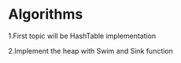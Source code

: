 # Algorithms

1.First topic will be HashTable implementation

2.Implement the heap with Swim and Sink function
